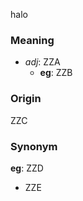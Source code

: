 halo
### Meaning
+ _adj_: ZZA
    + __eg__: ZZB

### Origin

ZZC

### Synonym

__eg__: ZZD

+ ZZE


